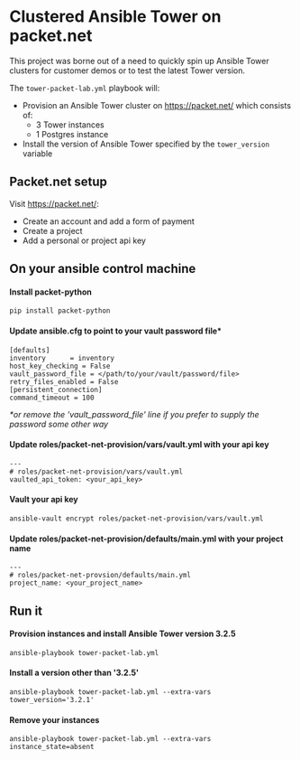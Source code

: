 # Clustered Ansible Tower on packet.net
This project was borne out of a need to quickly spin up Ansible Tower clusters for customer demos or to test the latest Tower version.

The `tower-packet-lab.yml` playbook will:
- Provision an Ansible Tower cluster on https://packet.net/ which consists of:
	 - 3 Tower instances
	 - 1 Postgres instance
 - Install the version of Ansible Tower specified by the `tower_version` variable

## Packet.net setup
  Visit https://packet.net/:
  - Create an account and add a form of payment
  - Create a project
   - Add a personal or project api key


##  On your ansible control machine
#### Install packet-python
```pip install packet-python```

#### Update ansible.cfg to point to your vault password file*
```
[defaults]
inventory      = inventory
host_key_checking = False
vault_password_file = </path/to/your/vault/password/file>
retry_files_enabled = False
[persistent_connection]
command_timeout = 100
```
_*or remove the 'vault_password_file' line if you prefer to supply the password some other way_

#### Update roles/packet-net-provision/vars/vault.yml with your api key
```
---
# roles/packet-net-provision/vars/vault.yml
vaulted_api_token: <your_api_key>
```

#### Vault your api key
```ansible-vault encrypt roles/packet-net-provision/vars/vault.yml```

#### Update roles/packet-net-provision/defaults/main.yml with your project name
```
---
# roles/packet-net-provsion/defaults/main.yml
project_name: <your_project_name>
```

## Run it
#### Provision instances and install Ansible Tower version 3.2.5
```ansible-playbook tower-packet-lab.yml```


#### Install a version other than '3.2.5'
```ansible-playbook tower-packet-lab.yml --extra-vars tower_version='3.2.1'```

#### Remove your instances
```ansible-playbook tower-packet-lab.yml --extra-vars instance_state=absent```
